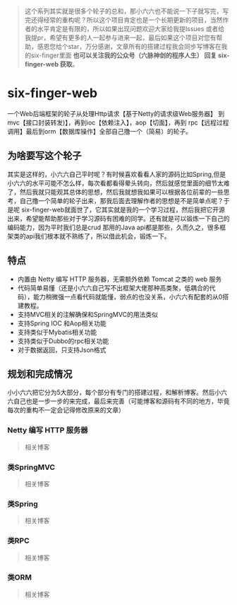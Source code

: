> 这个系列其实就是很多个轮子的总和，那小六六也不能说一下子就写完，写完还得经常的重构呢？所以这个项目肯定也是一个长期更新的项目，当然作者的水平肯定是有限的，所以如果出现问题欢迎大家给我提Issues 或者给我提pr，希望有更多的人一起参与进来一起，最后如果这个项目对您有帮助，感恩您给个star，万分感谢，文章所有的搭建过程我会同步写博客在我的six-finger里面 **也可以关注我的公众号（六脉神剑的程序人生） 回复 six-finger-web 获取**。

# six-finger-web
一个Web后端框架的轮子从处理Http请求【基于Netty的请求级Web服务器】 到mvc【接口封装转发)】，再到ioc【依赖注入】，aop【切面】，再到 rpc【远程过程调用】最后到orm【数据库操作】全部自己撸一个（简易）的轮子。

## 为啥要写这个轮子
其实是这样的，小六六自己平时呢？有时候喜欢看看人家的源码比如Spring,但是小六六的水平可能不怎么样，每次看都看得晕头转向，然后就感觉里面的细节太难了，然后我就只能观其总体的思想，然后我就想我如果可以根据各位前辈的一些思考，自己撸一个简单的轮子出来，那我后面去理解作者的思想是不是简单点呢？于是呢 six-finger-web就面世了，它其实就是我的一个学习过程，然后我把它开源出来，希望能帮助那些对于学习源码有困难的同学。还有就是可以锻炼一下自己的编码能力，因为平时我们总是crud 那用的Java api都是那些，久而久之，很多框架类的api我们根本就不熟练了，所以借此机会，锻炼一下。

## 特点
- 内置由 Netty 编写 HTTP 服务器，无需额外依赖 Tomcat 之类的 web 服务
- 代码简单易懂（还是小六六自己写不出框架大佬那种高类聚，低耦合的代码），能力稍微强一点看代码就能懂，弱点的也没关系，小六六有配套的从0搭建教程。
- 支持MVC相关的注解确保和SpringMVC的用法类似
- 支持Spring IOC 和Aop相关功能
- 支持类似于Mybatis相关功能
- 支持类似于Dubbo的rpc相关功能
- 对于数据返回，只支持Json格式


## 规划和完成情况
小小六六把它分为5大部分，每个部分有专门的搭建过程，和解析博客。然后小六六自己也是一步一步的来完成，最后来完善（可能博客和源码有不同的地方，毕竟每次的重构不一定会记得修改原来的文章）

### Netty 编写 HTTP 服务器

> 相关博客

### 类SpringMVC 

> 相关博客


### 类Spring

> 相关博客

### 类RPC

> 相关博客


### 类ORM

> 相关博客
